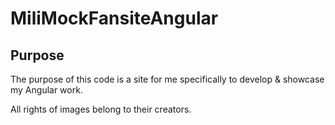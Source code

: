 # MiliMockFansiteAngular

## Purpose

The purpose of this code is a site for me specifically to develop & showcase my Angular work.

All rights of images belong to their creators.
